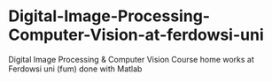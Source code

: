 # Digital-Image-Processing-Computer-Vision-at-ferdowsi-uni
Digital Image Processing &amp; Computer Vision Course home works at Ferdowsi uni (fum) done with Matlab
